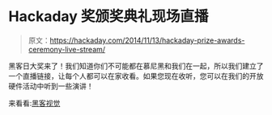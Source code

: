 # Hackaday 奖颁奖典礼现场直播

> 原文：<https://hackaday.com/2014/11/13/hackaday-prize-awards-ceremony-live-stream/>

黑客日大奖来了！我们知道你们不可能都在慕尼黑和我们在一起，所以我们建立了一个直播链接，让每个人都可以在家收看。如果您现在收听，您可以在我们的开放硬件活动中听到一些演讲！

来看看:[黑客视觉](http://dropc.am/p/6BDsmi)